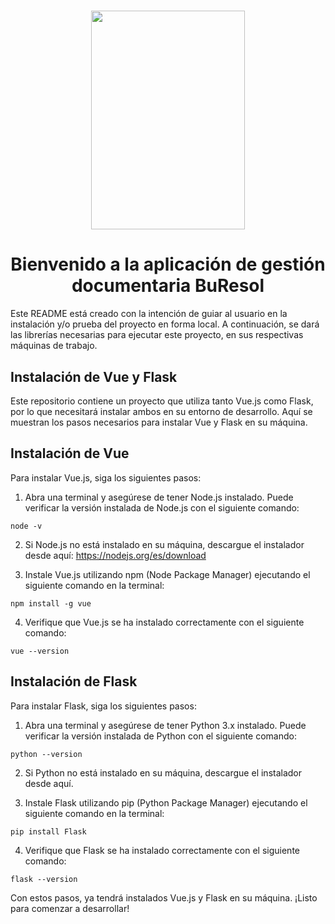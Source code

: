 # <div align="center"><img src="https://i.morioh.com/2022/07/27/d0db7266.webp" width="70%" height="350" frameBorder="0" class="giphy-embed" allowFullScreen></div>


# <div align="center">Bienvenido a la aplicación de gestión documentaria BuResol</div>

Este README está creado con la intención de guiar al usuario en la instalación y/o prueba del proyecto en forma local.
A continuación, se dará las librerías necesarias para ejecutar este proyecto, en sus respectivas máquinas de trabajo.

## Instalación de Vue y Flask
Este repositorio contiene un proyecto que utiliza tanto Vue.js como Flask, por lo que necesitará instalar ambos en su entorno de desarrollo. Aquí se muestran los pasos necesarios para instalar Vue y Flask en su máquina.


## Instalación de Vue
Para instalar Vue.js, siga los siguientes pasos:

1. Abra una terminal y asegúrese de tener Node.js instalado. Puede verificar la versión instalada de Node.js con el siguiente comando:
```
node -v
```
2. Si Node.js no está instalado en su máquina, descargue el instalador desde aquí: https://nodejs.org/es/download

3. Instale Vue.js utilizando npm (Node Package Manager) ejecutando el siguiente comando en la terminal:
```
npm install -g vue
```
4. Verifique que Vue.js se ha instalado correctamente con el siguiente comando:
```
vue --version
```
## Instalación de Flask
Para instalar Flask, siga los siguientes pasos:

1. Abra una terminal y asegúrese de tener Python 3.x instalado. Puede verificar la versión instalada de Python con el siguiente comando:
```
python --version
```
2. Si Python no está instalado en su máquina, descargue el instalador desde aquí.

3. Instale Flask utilizando pip (Python Package Manager) ejecutando el siguiente comando en la terminal:
```
pip install Flask
```
4. Verifique que Flask se ha instalado correctamente con el siguiente comando:
```
flask --version
```
Con estos pasos, ya tendrá instalados Vue.js y Flask en su máquina. ¡Listo para comenzar a desarrollar!

